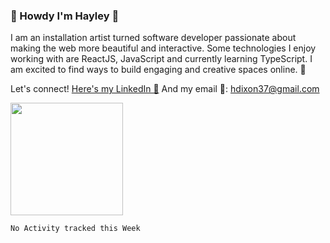 ### 🤠 Howdy I'm Hayley 🤠

I am an installation artist turned software developer passionate about making the web more beautiful and interactive. Some technologies I enjoy working with are ReactJS, JavaScript and currently learning TypeScript. I am excited to find ways to build engaging and creative spaces online. 🔮

Let's connect!
[Here's my LinkedIn 🧬](https://www.linkedin.com/in/hayley-dixon/)
And my email 💌: [hdixon37@gmail.com](hdixon37@gmail.com)

<img height="180em" src="https://github-readme-stats.vercel.app/api?username=hheyhhay&theme=cobalt&show_icons=true&hide_border=true&&count_private=true&include_all_commits=true" />
<!-- [![Top Langs](https://github-readme-stats.vercel.app/api/top-langs/?username=hheyhhay)](https://github.com/anuraghazra/github-readme-stats)
[![Top Langs](https://github-readme-stats.vercel.app/api/top-langs/?username=hheyhhay&layout=compact)](https://github.com/hheyhhay/github-readme-stats) -->
<!-- [![Top Langs](https://github-readme-stats.vercel.app/api/top-langs/?username=anuraghazra)](https://github.com/hheyhhay/github-readme-stats) -->


<!--START_SECTION:waka-->
```text
No Activity tracked this Week
```
<!--END_SECTION:waka-->

<!--
**hheyhhay/hheyhhay** is a ✨ _special_ ✨ repository because its `README.md` (this file) appears on your GitHub profile.

Here are some ideas to get you started:

- 🔭 I’m currently working on ...
- 🌱 I’m currently learning ...
- 👯 I’m looking to collaborate on ...
- 🤔 I’m looking for help with ...
- 💬 Ask me about ...
- 📫 How to reach me: ...
- 😄 Pronouns: ...
- ⚡ Fun fact: ...
-->
